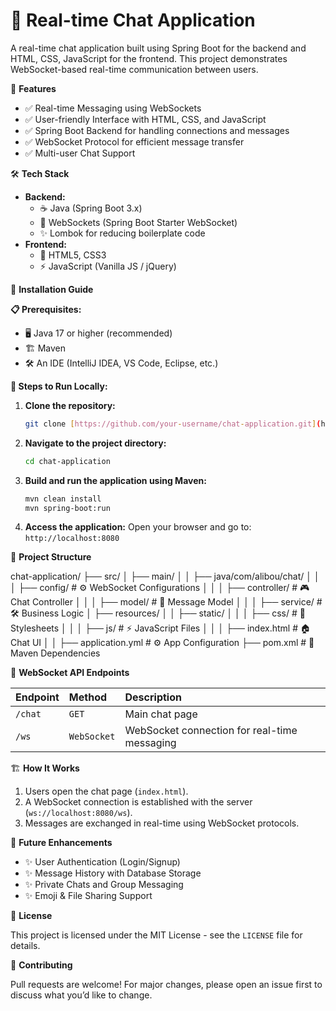 # 💬 Real-time Chat Application

A real-time chat application built using Spring Boot for the backend and HTML, CSS, JavaScript for the frontend. This project demonstrates WebSocket-based real-time communication between users.

🚀 **Features**

* ✅ Real-time Messaging using WebSockets
* ✅ User-friendly Interface with HTML, CSS, and JavaScript
* ✅ Spring Boot Backend for handling connections and messages
* ✅ WebSocket Protocol for efficient message transfer
* ✅ Multi-user Chat Support

🛠️ **Tech Stack**

* **Backend:**
    * ☕ Java (Spring Boot 3.x)
    * 🔗 WebSockets (Spring Boot Starter WebSocket)
    * ✨ Lombok for reducing boilerplate code
* **Frontend:**
    * 🎨 HTML5, CSS3
    * ⚡ JavaScript (Vanilla JS / jQuery)

📌 **Installation Guide**

**📋 Prerequisites:**

* 🖥️ Java 17 or higher (recommended)
* 🏗️ Maven
* 🛠️ An IDE (IntelliJ IDEA, VS Code, Eclipse, etc.)

**🔧 Steps to Run Locally:**

1.  **Clone the repository:**
    ```bash
    git clone [https://github.com/your-username/chat-application.git](https://github.com/your-username/chat-application.git)
    ```
2.  **Navigate to the project directory:**
    ```bash
    cd chat-application
    ```
3.  **Build and run the application using Maven:**
    ```bash
    mvn clean install
    mvn spring-boot:run
    ```
4.  **Access the application:**
    Open your browser and go to: `http://localhost:8080`

📂 **Project Structure**

chat-application/
├── src/
│   ├── main/
│   │   ├── java/com/alibou/chat/
│   │   │   ├── config/          # ⚙️ WebSocket Configurations
│   │   │   ├── controller/      # 🎮 Chat Controller
│   │   │   ├── model/           # 📜 Message Model
│   │   │   ├── service/         # 🛠 Business Logic
│   ├── resources/
│   │   ├── static/
│   │   │   ├── css/             # 🎨 Stylesheets
│   │   │   ├── js/              # ⚡ JavaScript Files
│   │   │   ├── index.html       # 🏠 Chat UI
│   │   ├── application.yml      # ⚙️ App Configuration
├── pom.xml                      # 📌 Maven Dependencies


🔗 **WebSocket API Endpoints**

| Endpoint      | Method | Description                                      |
| :------------ | :----- | :----------------------------------------------- |
| `/chat`       | `GET`  | Main chat page                                   |
| `/ws`         | `WebSocket` | WebSocket connection for real-time messaging |

🏗️ **How It Works**

1.  Users open the chat page (`index.html`).
2.  A WebSocket connection is established with the server (`ws://localhost:8080/ws`).
3.  Messages are exchanged in real-time using WebSocket protocols.

🔮 **Future Enhancements**

* ✨ User Authentication (Login/Signup)
* ✨ Message History with Database Storage
* ✨ Private Chats and Group Messaging
* ✨ Emoji & File Sharing Support

📜 **License**

This project is licensed under the MIT License - see the `LICENSE` file for details.

🤝 **Contributing**

Pull requests are welcome! For major changes, please open an issue first to discuss what you’d like to change.


